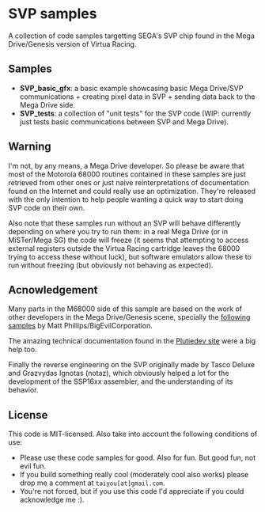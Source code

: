 # SVP samples

A collection of code samples targetting SEGA's SVP chip found in the Mega Drive/Genesis version of Virtua Racing.

## Samples

- **SVP_basic_gfx**: a basic example showcasing basic Mega Drive/SVP communications + creating pixel data in SVP + sending data back to the Mega Drive side.
- **SVP_tests**: a collection of "unit tests" for the SVP code (WIP: currently just tests basic communications between SVP and Mega Drive).

## Warning

I'm not, by any means, a Mega Drive developer. So please be aware that most of the Motorola 68000 routines contained in these samples are just retrieved from other ones or just naive reinterpretations of documentation found on the Internet and could really use an optimization. They're released with the only intention to help people wanting a quick way to start doing SVP code on their own.

Also note that these samples run without an SVP will behave differently depending on where you try to run them: in a real Mega Drive (or in MiSTer/Mega SG) the code will freeze (it seems that attempting to access external registers outside the Virtua Racing cartridge leaves the 68000 trying to access these without luck), but software emulators allow these to run without freezing (but obviously not behaving as expected).

## Acnowledgement

Many parts in the M68000 side of this sample are based on the work of other developers in 
the Mega Drive/Genesis scene, specially the [following samples](https://github.com/BigEvilCorporation/megadrive_samples/) by Matt Phillips/BigEvilCorporation.

The amazing technical documentation found in the [Plutiedev site](https://plutiedev.com/) were a big help too.

Finally the reverse engineering on the SVP originally made by Tasco Deluxe and Grazvydas Ignotas (notaz),
which obviously helped a lot for the development of the SSP16xx assembler, and the understanding of its behavior.

## License

This code is MIT-licensed. Also take into account the following conditions of use:

* Please use these code samples for good. Also for fun. But good fun, not evil fun. 
* If you build something really cool (moderately cool also works) please drop me a comment at `taiyou[at]gmail.com`.
* You're not forced, but if you use this code I'd appreciate if you could acknowledge me :).